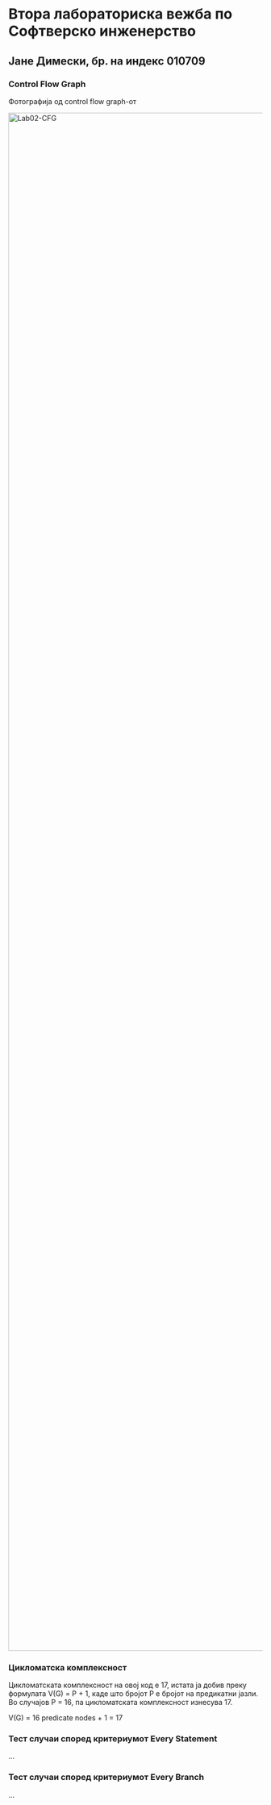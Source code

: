 # Втора лабораториска вежба по Софтверско инженерство

## Јане Димески, бр. на индекс 010709

### Control Flow Graph

Фотографија од control flow graph-от

<img width="3050" alt="Lab02-CFG" src="https://user-images.githubusercontent.com/5346438/171736412-433408f9-cbcf-4a00-aea2-cba30c85e089.png">

### Цикломатска комплексност

Цикломатската комплексност на овој код е 17, истата ја добив преку формулата V(G) = P + 1, каде што бројот P е бројот на предикатни јазли.
Во случајов P = 16, па цикломатската комплексност изнесува 17.

V(G) = 16 predicate nodes + 1 = 17

### Тест случаи според критериумот Every Statement

...

### Тест случаи според критериумот Every Branch

...
